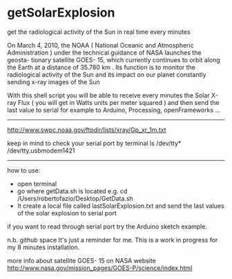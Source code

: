 getSolarExplosion
=================

get the radiological activity of the Sun in real time every minutes

On March 4, 2010, the NOAA ( National Oceanic and Atmospheric Administration ) under the technical guidance of NASA launches the geosta- tionary satellite GOES- 15, which currently continues to orbit along the Earth at a distance of 35.780 km .
Its function is to monitor the radiological activity of the Sun and its impact on our planet constantly sending x-ray images of the Sun

With this shell script you will be able to receive every minutes the Solar X-ray Flux ( you will get in Watts units per meter squared ) and then send the last value to serial for example to Arduino, Processing, openFrameworks ...

___

http://www.swpc.noaa.gov/ftpdir/lists/xray/Gp_xr_1m.txt

keep in mind to check your serial port by terminal ls /dev/tty*
/dev/tty.usbmodem1421

___
how to use:
- open terminal 
- go where getData.sh is located e.g. cd /Users/robertofazio/Desktop/GetData.sh 
- It create a local file called lastSolarExplosion.txt and send the last values of the solar explosion to serial port

if you want to read through serial port try the Arduino sketch example.

n.b.
github space It's just a reminder for me. This is a work in progress for my 8 minutes installation.

more info about satellite GOES- 15 on NASA website http://www.nasa.gov/mission_pages/GOES-P/science/index.html



